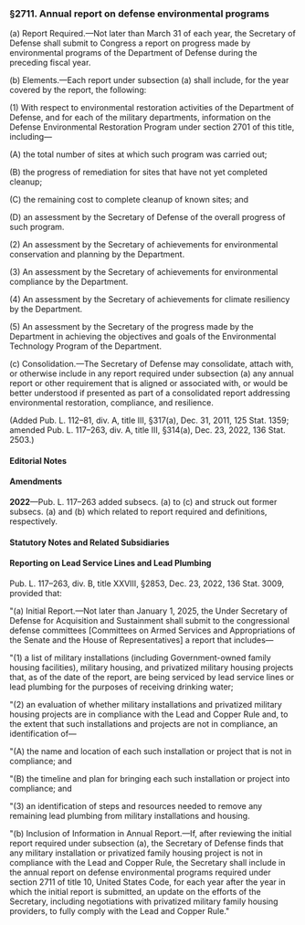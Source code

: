 ### §2711. Annual report on defense environmental programs ###

(a) Report Required.—Not later than March 31 of each year, the Secretary of Defense shall submit to Congress a report on progress made by environmental programs of the Department of Defense during the preceding fiscal year.

(b) Elements.—Each report under subsection (a) shall include, for the year covered by the report, the following:

(1) With respect to environmental restoration activities of the Department of Defense, and for each of the military departments, information on the Defense Environmental Restoration Program under section 2701 of this title, including—

(A) the total number of sites at which such program was carried out;

(B) the progress of remediation for sites that have not yet completed cleanup;

(C) the remaining cost to complete cleanup of known sites; and

(D) an assessment by the Secretary of Defense of the overall progress of such program.

(2) An assessment by the Secretary of achievements for environmental conservation and planning by the Department.

(3) An assessment by the Secretary of achievements for environmental compliance by the Department.

(4) An assessment by the Secretary of achievements for climate resiliency by the Department.

(5) An assessment by the Secretary of the progress made by the Department in achieving the objectives and goals of the Environmental Technology Program of the Department.

(c) Consolidation.—The Secretary of Defense may consolidate, attach with, or otherwise include in any report required under subsection (a) any annual report or other requirement that is aligned or associated with, or would be better understood if presented as part of a consolidated report addressing environmental restoration, compliance, and resilience.

(Added Pub. L. 112–81, div. A, title III, §317(a), Dec. 31, 2011, 125 Stat. 1359; amended Pub. L. 117–263, div. A, title III, §314(a), Dec. 23, 2022, 136 Stat. 2503.)

#### **Editorial Notes** ####

#### Amendments ####

**2022**—Pub. L. 117–263 added subsecs. (a) to (c) and struck out former subsecs. (a) and (b) which related to report required and definitions, respectively.

#### **Statutory Notes and Related Subsidiaries** ####

#### Reporting on Lead Service Lines and Lead Plumbing ####

Pub. L. 117–263, div. B, title XXVIII, §2853, Dec. 23, 2022, 136 Stat. 3009, provided that:

"(a) Initial Report.—Not later than January 1, 2025, the Under Secretary of Defense for Acquisition and Sustainment shall submit to the congressional defense committees [Committees on Armed Services and Appropriations of the Senate and the House of Representatives] a report that includes—

"(1) a list of military installations (including Government-owned family housing facilities), military housing, and privatized military housing projects that, as of the date of the report, are being serviced by lead service lines or lead plumbing for the purposes of receiving drinking water;

"(2) an evaluation of whether military installations and privatized military housing projects are in compliance with the Lead and Copper Rule and, to the extent that such installations and projects are not in compliance, an identification of—

"(A) the name and location of each such installation or project that is not in compliance; and

"(B) the timeline and plan for bringing each such installation or project into compliance; and

"(3) an identification of steps and resources needed to remove any remaining lead plumbing from military installations and housing.

"(b) Inclusion of Information in Annual Report.—If, after reviewing the initial report required under subsection (a), the Secretary of Defense finds that any military installation or privatized family housing project is not in compliance with the Lead and Copper Rule, the Secretary shall include in the annual report on defense environmental programs required under section 2711 of title 10, United States Code, for each year after the year in which the initial report is submitted, an update on the efforts of the Secretary, including negotiations with privatized military family housing providers, to fully comply with the Lead and Copper Rule."